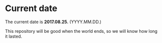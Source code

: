 # Current date

The current date is **2017.08.25.** (YYYY.MM.DD.)

This repository will be good when the world ends, so we will know how long it lasted.